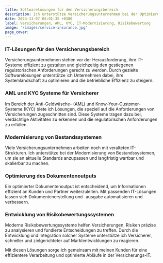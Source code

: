 ```yaml
---
title: Softwarelösungen für den Versicherungsbereich
description: Ich unterstütze Versicherungsunternehmen bei der Optimierung Ihrer IT-Systeme für eine effizientere Verarbeitung und schnellere Abläufe.
date: 2024-11-07 08:01:35 +0300
label: Versicherungen, AML, KYC, IT-Modernisierung, Risikobewertung
image: '/images/service-insurance.jpg'
page_cover:
---
```


### IT-Lösungen für den Versicherungsbereich

Versicherungsunternehmen stehen vor der Herausforderung, ihre IT-Systeme effizient zu gestalten und gleichzeitig den gestiegenen regulatorischen Anforderungen gerecht zu werden. Durch gezielte Softwarelösungen unterstütze ich Unternehmen dabei, ihre Systemlandschaft zu optimieren und die betriebliche Effizienz zu steigern.

### AML und KYC Systeme für Versicherer

Im Bereich der Anti-Geldwäsche- (AML) und Know-Your-Customer-Systeme (KYC) biete ich Lösungen, die speziell auf die Anforderungen von Versicherungen zugeschnitten sind. Diese Systeme tragen dazu bei, verdächtige Aktivitäten zu erkennen und die regulatorischen Anforderungen zu erfüllen.

### Modernisierung von Bestandssystemen

Viele Versicherungsunternehmen arbeiten noch mit veralteten IT-Strukturen. Ich unterstütze bei der Modernisierung von Bestandssystemen, um sie an aktuelle Standards anzupassen und langfristig wartbar und skalierbar zu machen.

### Optimierung des Dokumentenoutputs

Ein optimierter Dokumentenoutput ist entscheidend, um Informationen effizient an Kunden und Partner weiterzuleiten. Mit passenden IT-Lösungen lassen sich Dokumentenerstellung und -ausgabe automatisieren und verbessern.

### Entwicklung von Risikobewertungssystemen

Moderne Risikobewertungssysteme helfen Versicherungen, Risiken präzise zu analysieren und fundierte Entscheidungen zu treffen. Durch die Entwicklung und Integration solcher Systeme unterstütze ich Versicherer, schneller und zielgerichteter auf Marktentwicklungen zu reagieren.

Mit diesen Lösungen sorge ich gemeinsam mit meinen Kunden für eine effizientere Verarbeitung und optimierte Abläufe in der Versicherungs-IT.
